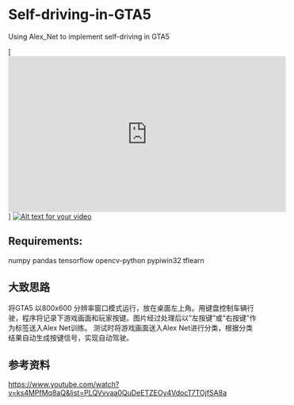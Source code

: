 # Self-driving-in-GTA5
Using Alex_Net to implement self-driving in GTA5

[<iframe width="560" height="315" src="https://www.youtube.com/embed/kEqNOkhJBT8" frameborder="0" allow="autoplay; encrypted-media" allowfullscreen></iframe>]
[![Alt text for your video](https://img.youtube.com/vi/kEqNOkhJBT8/0.jpg)](http://www.youtube.com/watch?v=kEqNOkhJBT8)

## Requirements:
numpy
pandas
tensorflow
opencv-python
pypiwin32
tflearn

## 大致思路
将GTA5 以800x600 分辨率窗口模式运行，放在桌面左上角。用键盘控制车辆行驶，程序将记录下游戏画面和玩家按键。图片经过处理后以“左按键”或“右按键”作为标签送入Alex Net训练。
测试时将游戏画面送入Alex Net进行分类，根据分类结果自动生成按键信号，实现自动驾驶。

## 参考资料
https://www.youtube.com/watch?v=ks4MPfMq8aQ&list=PLQVvvaa0QuDeETZEOy4VdocT7TOjfSA8a
